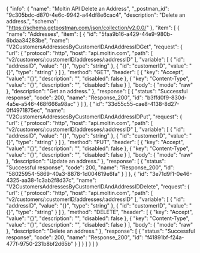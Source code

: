 {
  "info": {
    "name": "Moltin API Delete an Address",
    "_postman_id": "9c305bdc-d870-4e6c-9942-a44df8e6cac4",
    "description": "Delete an address.",
    "schema": "https://schema.getpostman.com/json/collection/v2.0.0/"
  },
  "item": [
    {
      "name": "Addresses",
      "item": [
        {
          "id": "5faa9b16-a429-44e9-980b-6bdaa34283be",
          "name": "V2CustomersAddressesByCustomerIDAndAddressIDGet",
          "request": {
            "url": {
              "protocol": "http",
              "host": "api.moltin.com",
              "path": [
                "v2/customers/:customerID/addresses/:addressID"
              ],
              "variable": [
                {
                  "id": "addressID",
                  "value": "{}",
                  "type": "string"
                },
                {
                  "id": "customerID",
                  "value": "{}",
                  "type": "string"
                }
              ]
            },
            "method": "GET",
            "header": [
              {
                "key": "Accept",
                "value": "{}",
                "description": "",
                "disabled": false
              },
              {
                "key": "Content-Type",
                "value": "{}",
                "description": "",
                "disabled": false
              }
            ],
            "body": {
              "mode": "raw"
            },
            "description": "Get an address."
          },
          "response": [
            {
              "status": "Successful response",
              "code": 200,
              "name": "Response_200",
              "id": "b3ffd0f9-830d-4a5e-a546-468f666a98ac"
            }
          ]
        },
        {
          "id": "33d55c55-cae8-4138-8d27-0ff4971875ec",
          "name": "V2CustomersAddressesByCustomerIDAndAddressIDPut",
          "request": {
            "url": {
              "protocol": "http",
              "host": "api.moltin.com",
              "path": [
                "v2/customers/:customerID/addresses/:addressID"
              ],
              "variable": [
                {
                  "id": "addressID",
                  "value": "{}",
                  "type": "string"
                },
                {
                  "id": "customerID",
                  "value": "{}",
                  "type": "string"
                }
              ]
            },
            "method": "PUT",
            "header": [
              {
                "key": "Accept",
                "value": "{}",
                "description": "",
                "disabled": false
              },
              {
                "key": "Content-Type",
                "value": "{}",
                "description": "",
                "disabled": false
              }
            ],
            "body": {
              "mode": "raw"
            },
            "description": "Update an address."
          },
          "response": [
            {
              "status": "Successful response",
              "code": 200,
              "name": "Response_200",
              "id": "58025954-5869-40a3-8878-1d004619e6fa"
            }
          ]
        },
        {
          "id": "3e71d9f1-0e46-4325-aa38-1c3ab2f8d37c",
          "name": "V2CustomersAddressesByCustomerIDAndAddressIDDelete",
          "request": {
            "url": {
              "protocol": "http",
              "host": "api.moltin.com",
              "path": [
                "v2/customers/:customerID/addresses/:addressID"
              ],
              "variable": [
                {
                  "id": "addressID",
                  "value": "{}",
                  "type": "string"
                },
                {
                  "id": "customerID",
                  "value": "{}",
                  "type": "string"
                }
              ]
            },
            "method": "DELETE",
            "header": [
              {
                "key": "Accept",
                "value": "{}",
                "description": "",
                "disabled": false
              },
              {
                "key": "Content-Type",
                "value": "{}",
                "description": "",
                "disabled": false
              }
            ],
            "body": {
              "mode": "raw"
            },
            "description": "Delete an address."
          },
          "response": [
            {
              "status": "Successful response",
              "code": 200,
              "name": "Response_200",
              "id": "f41891bf-f24a-477f-9750-231b8bf2d65b"
            }
          ]
        }
      ]
    }
  ]
}